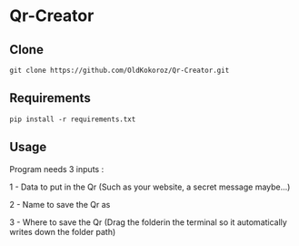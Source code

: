 # Qr-Creator

## Clone

    git clone https://github.com/OldKokoroz/Qr-Creator.git


## Requirements

    pip install -r requirements.txt


## Usage 


Program needs 3 inputs :

1 - Data to put in the Qr (Such as your website, a secret message maybe...)

2 - Name to save the Qr as

3 - Where to save the Qr (Drag the folderin the terminal so it automatically writes down the folder path)

